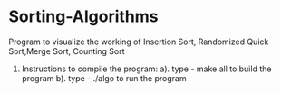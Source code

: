 # Sorting-Algorithms
Program to visualize the working of Insertion Sort, Randomized Quick Sort,Merge Sort, Counting Sort

1. Instructions to compile the program:
a). type -      make all to build the program
b). type -     ./algo to run the program

